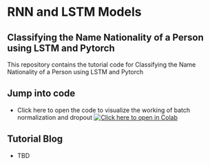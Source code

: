 # RNN and LSTM Models

## Classifying the Name Nationality of a Person using LSTM and Pytorch

This repository contains the tutorial code for Classifying the Name Nationality of a Person using LSTM and Pytorch

## Jump into code

- Click here to open the code to visualize the working of batch normalization and dropout
[![Click here to open in Colab](https://colab.research.google.com/assets/colab-badge.svg)](https://colab.research.google.com/github/Niranjankumar-c/DeepLearning-PadhAI/blob/master/DeepLearning_Materials/8_RNN_LSTM_Model/Name2Nation.ipynb)

## Tutorial Blog 
* TBD
